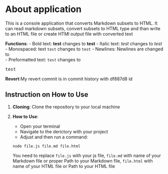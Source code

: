 # About application
This is a console application that converts Markdown subsets to HTML. It can read markdown subsets, convert subsets to HTML type and than write to an HTML file or create HTMl output file with converted text

**Functions**:
    - Bold text: **test** changes to <strong>test</strong>
    - Italic text: _test_ changes to <em>test</em>
    - Monospaced: text `test` changes to <code>test</code>
    - Newlines: Newlines are changed to <br>
    - Preformatted text: ```test``` changes to <pre>test</pre>

**Revert**:My revert commit is in commit history with df887d8 id

## Instruction on How to Use

1. **Cloning**: Clone the repository to your local machine

2. **How to Use**:
    - Open your terminal
    - Navigate to the derictory with your project
    - Adjust and then run a command:
   ```
   node file.js file.md file.html
   ```
   You need to replace ```file.js``` with your js file, ```file.md``` with name of your Markdown file or proper Path to your Markdown file, ```file.html``` with name of your HTML file or Path to your HTML file 

